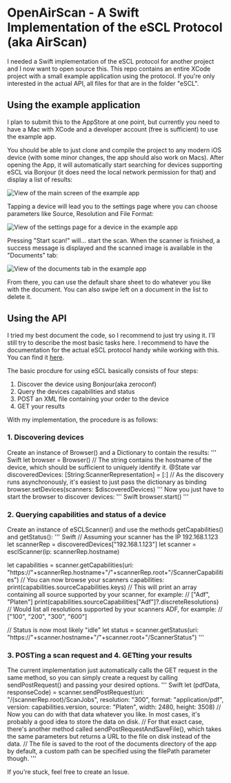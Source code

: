 #  OpenAirScan - A Swift Implementation of the eSCL Protocol (aka AirScan)

I needed a Swift implementation of the eSCL protocol for another project and I now want to open source this.
This repo contains an entire XCode project with a small example application using the protocol. 
If you're only interested in the actual API, all files for that are in the folder "eSCL".


## Using the example application

I plan to submit this to the AppStore at one point, but currently you need to have a Mac with XCode and a developer account (free is sufficient) to use the example app.

You should be able to just clone and compile the project to any modern iOS device (with some minor changes, the app should also work on Macs).
After opening the App, it will automatically start searching for devices supporting eSCL via Bonjour (it does need the local network permission for that) and display a list of results:

![View of the main screen of the example app](simulator_screenshot_E96DFFE6-6BBF-4EEC-B6E5-9AA0680713B1.png)

Tapping a device will lead you to the settings page where you can choose parameters like Source, Resolution and File Format:

![View of the settings page for a device in the example app](simulator_screenshot_31129F3E-9A7F-4A0F-9CF0-72D55623653B.png)

Pressing "Start scan!" will... start the scan. When the scanner is finished, a success message is displayed and the scanned image is available in the "Documents" tab:

![View of the documents tab in the example app](simulator_screenshot_D7EF810B-03FF-4A9B-99C8-D909160CD363.png)

From there, you can use the default share sheet to do whatever you like with the document. You can also swipe left on a document in the list to delete it.


## Using the API

I tried my best document the code, so I recommend to just try using it. I'll still try to describe the most basic tasks here.
I recommend to have the documentation for the actual eSCL protocol handy while working with this. You can find it [here](https://mopria.org/spec-download).

The basic procdure for using eSCL basically consists of four steps:
1. Discover the device using Bonjour(aka zeroconf)
2. Query the devices capabilities and status
3. POST an XML file containing your order to the device
4. GET your results

With my implementation, the procedure is as follows:

### 1. Discovering devices

Create an instance of Browser() and a Dictionary to contain the results:
''' Swift
let browser = Browser()
// The string contains the hostname of the device, which should be sufficient to uniquely identify it.
@State var discoveredDevices: [String:ScannerRepresentation] = [:]
// As the discovery runs asynchronously, it's easiest to just pass the dictionary as binding
browser.setDevices(scanners: $discoveredDevices)
'''
Now you just have to start the browser to discover devices:
''' Swift
browser.start()
'''

### 2. Querying capabilities and status of a device

Create an instance of eSCLScanner() and use the methods getCapabilities() and getStatus():
''' Swift
// Assuming your scanner has the IP 192.168.1.123
let scannerRep = discoveredDevices["192.168.1.123"]
let scanner = esclScanner(ip: scannerRep.hostname)

let capabilities = scanner.getCapabilities(uri: "https://"+scannerRep.hostname+"/"+scannerRep.root+"/ScannerCapabilities")
// You can now browse your scanners capabilities:
print(capabilities.sourceCapabilities.keys)
// This will print an array containing all source supported by your scanner, for example:
// ["Adf", "Platen"]
print(capabilities.sourceCapabilities["Adf"]?.discreteResolutions)
// Would list all resolutions supported by your scanners ADF, for example:
// ["100", "200", "300", "600"]

// Status is now most likely "idle"
let status = scanner.getStatus(uri: "https://"+scanner.hostname+"/"+scanner.root+"/ScannerStatus")
'''

### 3. POSTing a scan request and 4. GETting your results

The current implementation just automatically calls the GET request in the same method, so you can simply create a request by calling sendPostRequest() and passing your desired options. 
''' Swift
let (pdfData, responseCode) = scanner.sendPostRequest(uri: "/\(scannerRep.root)/ScanJobs", resolution: "300", format: "application/pdf", version: capabilities.version, source: "Platen", width: 2480, height: 3508)
// Now you can do with that data whatever you like. In most cases, it's probably a good idea to store the data on disk.
// For that exact case, there's another method called sendPostRequestAndSaveFile(), which takes the same parameters but returns a URL to the file on disk instead of the data.
// The file is saved to the root of the documents directory of the app by default, a custom path can be specified using the filePath parameter though.
'''

If you're stuck, feel free to create an Issue.
